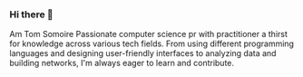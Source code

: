 ### Hi there 👋
 Am Tom Somoire 
 Passionate computer science pr with practitioner a thirst for knowledge across various tech fields.  From using different programming languages and designing user-friendly interfaces to analyzing data and building networks, I'm always eager to learn and contribute.



<!--
**somoiretom/somoiretom** is a ✨ _special_ ✨ repository because its `README.md` (this file) appears on your GitHub profile.

Here are some ideas to get you started:

- 🔭 I’m currently working on ...
- 🌱 I’m currently learning ...
- 👯 I’m looking to collaborate on ...
- 🤔 I’m looking for help with ...
- 💬 Ask me about ...
- 📫 How to reach me: ...
- 😄 Pronouns: ...
- ⚡ Fun fact: ...
-->
